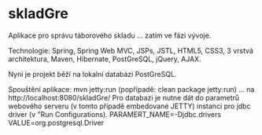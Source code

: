 # skladGre
Aplikace pro správu táborového skladu ... zatím ve fázi vývoje.

Technologie: Spring, Spring Web MVC, JSPs, JSTL, HTML5, CSS3, 3 vrstvá architektura, Maven, Hibernate, PostGreSQL, jQuery, AJAX.

Nyni je projekt běží na lokalní databázi PostGreSQL. 
 
Spouštění aplikace: mvn jetty:run (popřípadě: clean package jetty:run) ... na http://localhost:8080/skladGre/
Pro databazi je nutne dát do parametrů webového serveru (v tomto případě embedované JETTY) instanci pro	jdbc driver (v "Run Configurations).
PARAMERT_NAME=-Djdbc.drivers VALUE=org.postgresql.Driver
